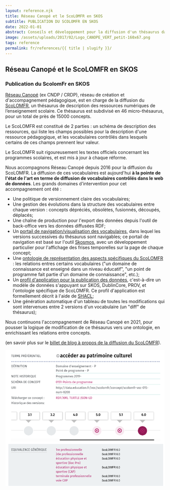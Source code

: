 ```yaml
---
layout: reference.njk
title: Réseau Canopé et le ScoLOMFR en SKOS
subtitle: PUBLICATION DU SCOLOMFR EN SKOS
date: 2022-01-01
abstract: Conseils et développement pour la diffusion d'un thésaurus dans le web de données, en prenant en compte les versions successives du thésaurus.
image: /assets/uploads/2017/02/Logo_CANOPE_VERT_petit-160x67.png
tags: reference
permalink: fr/references/{{ title | slugify }}/
---
```


## Réseau Canopé et le ScoLOMFR en SKOS

### Publication du ScolomFr en SKOS

[Réseau Canopé](https://www.reseau-canope.fr/) (ex CNDP / CRDP), réseau de création et d'accompagnement pédagogique, est en charge de la diffusion du [ScoLOMFR](https://www.reseau-canope.fr/scolomfr/accueil.html), un thésaurus de description des ressources numériques de l’enseignement scolaire. Ce thésaurus est subdivisé en 46 micro-thésaurus, pour un total de près de 15000 concepts.

Le ScoLOMFR est constitué de 2 parties : un schéma de description des ressources, qui liste les champs possibles pour la description d'une ressource pédagogique, et les vocabulaires contrôlés dans lesquels certains de ces champs prennent leur valeur.

Le ScoLOMFR suit rigoureusement les textes officiels concernant les programmes scolaires, et est mis à jour à chaque réforme.

Nous accompagnons Réseau Canopé depuis 2016 pour la diffusion du ScoLOMFR. La diffusion de ces vocabulaires est aujourd'hui **à la pointe de l'état de l'art en terme de diffusion de vocabulaires contrôlés dans le web de données**. Les grands domaines d'intervention pour cet accompagnement ont été :

- Une politique de versionnement claire des vocabulaires;
- Une gestion des évolutions dans la structure des vocabulaires entre chaque version : concepts dépréciés, obsolètes, fusionnés, découpés, déplacés;
- Une chaîne de production pour l'export des données depuis l'outil de back-office vers les données diffusées RDF;
- Un [portail de navigation/visualisation des vocabulaires](https://www.reseau-canope.fr/scolomfr/data/fr/), dans lequel les versions successives du thésaurus sont navigables; ce portail de navigation est basé sur l'outil [Skosmos](http://skosmos.org/), avec un développement particulier pour l'affichage des frises temporelles sur la page de chaque concept;
- Une [ontologie de représentation des aspects spécifiques du ScoLOMFR](https://www.reseau-canope.fr/scolomfr/fileadmin/user_upload/ontologie/index-fr.html) : les relations entres certains vocabulaires ("un domaine de connaissance est enseigné dans un niveau éducatif", "un point de programme fait partie d'un domaine de connaissance", etc.);
- Un [profil d'application pour la publication des données](https://www.reseau-canope.fr/scolomfr/fileadmin/user_upload/ontologie/Scolomfr-regles_SHACL-v-6-0.zip), c'est-à-dire un modèle de données s'appuyant sur SKOS, DublinCore, PROV, et l'ontologie spécifique de ScoLOMFR. Ce profil d'application est formellement décrit à l'aide de [SHACL](https://www.w3.org/TR/shacl/);
- Une génération automatique d'un tableau de toutes les modifications qui sont intervenues entre 2 versions d'un vocabulaire (un "diff" de thésaurus);

Nous continuons l'accompagnement de Réseau Canopé en 2021, pour pousser la logique de modification de ce thésaurus vers une ontologie, en enrichissant les relations entre concepts.

(en savoir plus sur le [billet de blog à propos de la diffusion du ScoLOMFR](https://blog.sparna.fr/2018/09/25/thesaurus-versions-of-scolomfr-skos/)).


![screenshot scoLOMFR](/assets/uploads/2020/12/scolomfr-screenshot.png)